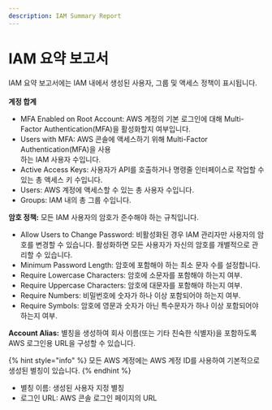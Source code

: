 ```yaml
---
description: IAM Summary Report
---
```


# IAM 요약 보고서

IAM 요약 보고서에는 IAM 내에서 생성된 사용자, 그룹 및 액세스 정책이 표시됩니다.\
\
**계정 합계**

* MFA Enabled on Root Account: AWS 계정의 기본 로그인에 대해 Multi-Factor Authentication(MFA)을 활성화할지 여부입니다.
* Users with MFA: AWS 콘솔에 액세스하기 위해 Multi-Factor Authentication(MFA)을 사용\
  하는 IAM 사용자 수입니다.
* Active Access Keys: 사용자가 API를 호출하거나 명령줄 인터페이스로 작업할 수 있는 총 액세스 키 수입니다.
* Users: AWS 계정에 액세스할 수 있는 총 사용자 수입니다.
* Groups: IAM 내의 총 그룹 수입니다.

**암호 정책:** 모든 IAM 사용자의 암호가 준수해야 하는 규칙입니다.

* Allow Users to Change Password: 비활성화된 경우 IAM 관리자만 사용자의 암호를 변경할 수 있습니다. 활성화하면 모든 사용자가 자신의 암호를 개별적으로 관리할 수 있습니다.
* Minimum Password Length: 암호에 포함해야 하는 최소 문자 수를 설정합니다.
* Require Lowercase Characters: 암호에 소문자를 포함해야 하는지 여부.
* Require Uppercase Characters: 암호에 대문자를 포함해야 하는지 여부.
* Require Numbers: 비밀번호에 숫자가 하나 이상 포함되어야 하는지 여부.
* Require Symbols: 암호에 영문과 숫자가 아닌 특수문자가 하나 이상 포함되어야 하는지 여부.

**Account Alias:** 별칭을 생성하여 회사 이름(또는 기타 친숙한 식별자)을 포함하도록 AWS 로그인용 URL을 구성할 수 있습니다.

{% hint style="info" %}
모든 AWS 계정에는 AWS 계정 ID를 사용하여 기본적으로 생성된 별칭이 있습니다.
{% endhint %}

* 별칭 이름: 생성된 사용자 지정 별칭
* 로그인 URL: AWS 콘솔 로그인 페이지의 URL
